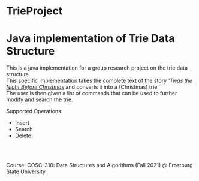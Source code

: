 # TrieProject
<h1>Java implementation of Trie Data Structure</h1>

This is a java implementation for a group research project on the trie data structure.
<br>
This specific implementation takes the complete text of the story  <a href="https://www.gutenberg.org/cache/epub/17135/pg17135.txt"><i>'Twas the Night Before Christmas</i></a>  and converts it into a (Christmas) trie.
<br>
The user is then given a list of commands that can be used to further modify and search the trie.

Supported Operations:
<ul>
  <li>Insert</li>
  <li>Search</li>
  <li>Delete</li>
</ul> 

<br>
<br>

Course: 
COSC-310: Data Structures and Algorithms (Fall 2021) @ Frostburg State University
<br>



